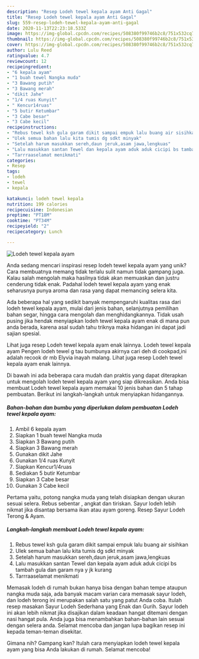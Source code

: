 ```yaml
---
description: "Resep Lodeh tewel kepala ayam Anti Gagal"
title: "Resep Lodeh tewel kepala ayam Anti Gagal"
slug: 559-resep-lodeh-tewel-kepala-ayam-anti-gagal
date: 2020-11-13T22:23:18.533Z
image: https://img-global.cpcdn.com/recipes/508380f99746b2c8/751x532cq70/lodeh-tewel-kepala-ayam-foto-resep-utama.jpg
thumbnail: https://img-global.cpcdn.com/recipes/508380f99746b2c8/751x532cq70/lodeh-tewel-kepala-ayam-foto-resep-utama.jpg
cover: https://img-global.cpcdn.com/recipes/508380f99746b2c8/751x532cq70/lodeh-tewel-kepala-ayam-foto-resep-utama.jpg
author: Lulu Reed
ratingvalue: 4.7
reviewcount: 12
recipeingredient:
- "6 kepala ayam"
- "1 buah tewel Nangka muda"
- "3 Bawang putih"
- "3 Bawang merah"
- "dikit Jahe"
- "1/4 ruas Kunyit"
- " Kencur14ruas"
- "5 butir Ketumbar"
- "3 Cabe besar"
- "3 Cabe kecil"
recipeinstructions:
- "Rebus tewel ksh gula garam dikit sampai empuk lalu buang air sisihkan"
- "Ulek semua bahan lalu kita tumis dg sdkt minyak"
- "Setelah harum masukkan sereh,daun jeruk,asam jawa,lengkuas"
- "Lalu masukkan santan Tewel dan kepala ayam aduk aduk cicipi bs tambah gula dan garam nya y jk kurang"
- "Tarrraaselamat menikmati"
categories:
- Resep
tags:
- lodeh
- tewel
- kepala

katakunci: lodeh tewel kepala 
nutrition: 199 calories
recipecuisine: Indonesian
preptime: "PT18M"
cooktime: "PT34M"
recipeyield: "2"
recipecategory: Lunch

---
```



![Lodeh tewel kepala ayam](https://img-global.cpcdn.com/recipes/508380f99746b2c8/751x532cq70/lodeh-tewel-kepala-ayam-foto-resep-utama.jpg)

Anda sedang mencari inspirasi resep lodeh tewel kepala ayam yang unik? Cara membuatnya memang tidak terlalu sulit namun tidak gampang juga. Kalau salah mengolah maka hasilnya tidak akan memuaskan dan justru cenderung tidak enak. Padahal lodeh tewel kepala ayam yang enak seharusnya punya aroma dan rasa yang dapat memancing selera kita.

Ada beberapa hal yang sedikit banyak mempengaruhi kualitas rasa dari lodeh tewel kepala ayam, mulai dari jenis bahan, selanjutnya pemilihan bahan segar, hingga cara mengolah dan menghidangkannya. Tidak usah pusing jika hendak menyiapkan lodeh tewel kepala ayam enak di mana pun anda berada, karena asal sudah tahu triknya maka hidangan ini dapat jadi sajian spesial.

Lihat juga resep Lodeh tewel kepala ayam enak lainnya. Lodeh tewel kepala ayam Pengen lodeh tewel g tau bumbunya akirnya cari deh di cookpad,ini adalah recook dr mb Elyvia inayah malang. Lihat juga resep Lodeh tewel kepala ayam enak lainnya.


Di bawah ini ada beberapa cara mudah dan praktis yang dapat diterapkan untuk mengolah lodeh tewel kepala ayam yang siap dikreasikan. Anda bisa membuat Lodeh tewel kepala ayam memakai 10 jenis bahan dan 5 tahap pembuatan. Berikut ini langkah-langkah untuk menyiapkan hidangannya.

<!--inarticleads1-->

##### Bahan-bahan dan bumbu yang diperlukan dalam pembuatan Lodeh tewel kepala ayam:

1. Ambil 6 kepala ayam
1. Siapkan 1 buah tewel Nangka muda
1. Siapkan 3 Bawang putih
1. Siapkan 3 Bawang merah
1. Gunakan dikit Jahe
1. Gunakan 1/4 ruas Kunyit
1. Siapkan  Kencur1/4ruas
1. Sediakan 5 butir Ketumbar
1. Siapkan 3 Cabe besar
1. Gunakan 3 Cabe kecil


Pertama yaitu, potong nangka muda yang telah disiapkan dengan ukuran sesuai selera. Rebus sebentar , angkat dan tiriskan. Sayur lodeh lebih nikmat jika disantap bersama ikan atau ayam goreng. Resep Sayur Lodeh Terong &amp; Ayam. 

<!--inarticleads2-->

##### Langkah-langkah membuat Lodeh tewel kepala ayam:

1. Rebus tewel ksh gula garam dikit sampai empuk lalu buang air sisihkan
1. Ulek semua bahan lalu kita tumis dg sdkt minyak
1. Setelah harum masukkan sereh,daun jeruk,asam jawa,lengkuas
1. Lalu masukkan santan Tewel dan kepala ayam aduk aduk cicipi bs tambah gula dan garam nya y jk kurang
1. Tarrraaselamat menikmati


Memasak lodeh di rumah bukan hanya bisa dengan bahan tempe ataupun nangka muda saja, ada banyak macam varian cara memasak sayur lodeh, dan lodeh terong ini merupakan salah satu yang patut Anda coba. Itulah resep masakan Sayur Lodeh Sederhana yang Enak dan Gurih. Sayur lodeh ini akan lebih nikmat jika disajikan dalam keadaan hangat ditemani dengan nasi hangat pula. Anda juga bisa menambahkan bahan-bahan lain sesuai dengan selera anda. Selamat mencoba dan jangan lupa bagikan resep ini kepada teman-teman disekitar. 

Gimana nih? Gampang kan? Itulah cara menyiapkan lodeh tewel kepala ayam yang bisa Anda lakukan di rumah. Selamat mencoba!
